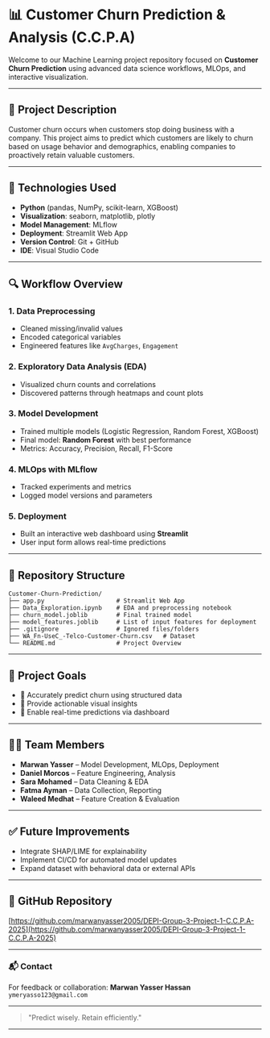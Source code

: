 # 📊 Customer Churn Prediction & Analysis (C.C.P.A)

Welcome to our Machine Learning project repository focused on **Customer Churn Prediction** using advanced data science workflows, MLOps, and interactive visualization.

---

## 🧠 Project Description
Customer churn occurs when customers stop doing business with a company. This project aims to predict which customers are likely to churn based on usage behavior and demographics, enabling companies to proactively retain valuable customers.

---

## 🚀 Technologies Used
- **Python** (pandas, NumPy, scikit-learn, XGBoost)
- **Visualization**: seaborn, matplotlib, plotly
- **Model Management**: MLflow
- **Deployment**: Streamlit Web App
- **Version Control**: Git + GitHub
- **IDE**: Visual Studio Code

---

## 🔍 Workflow Overview
### 1. **Data Preprocessing**
- Cleaned missing/invalid values
- Encoded categorical variables
- Engineered features like `AvgCharges`, `Engagement`

### 2. **Exploratory Data Analysis (EDA)**
- Visualized churn counts and correlations
- Discovered patterns through heatmaps and count plots

### 3. **Model Development**
- Trained multiple models (Logistic Regression, Random Forest, XGBoost)
- Final model: **Random Forest** with best performance
- Metrics: Accuracy, Precision, Recall, F1-Score

### 4. **MLOps with MLflow**
- Tracked experiments and metrics
- Logged model versions and parameters

### 5. **Deployment**
- Built an interactive web dashboard using **Streamlit**
- User input form allows real-time predictions

---

## 📂 Repository Structure
```
Customer-Churn-Prediction/
├── app.py                    # Streamlit Web App
├── Data_Exploration.ipynb    # EDA and preprocessing notebook
├── churn_model.joblib        # Final trained model
├── model_features.joblib     # List of input features for deployment
├── .gitignore                # Ignored files/folders
├── WA_Fn-UseC_-Telco-Customer-Churn.csv   # Dataset
└── README.md                 # Project Overview
```

---

## 🎯 Project Goals
- 📌 Accurately predict churn using structured data
- 📌 Provide actionable visual insights
- 📌 Enable real-time predictions via dashboard

---

## 👨‍💻 Team Members
- **Marwan Yasser** – Model Development, MLOps, Deployment
- **Daniel Morcos** – Feature Engineering, Analysis
- **Sara Mohamed** – Data Cleaning & EDA
- **Fatma Ayman** – Data Collection, Reporting
- **Waleed Medhat** – Feature Creation & Evaluation

---

## ✅ Future Improvements
- Integrate SHAP/LIME for explainability
- Implement CI/CD for automated model updates
- Expand dataset with behavioral data or external APIs

---

## 🔗 GitHub Repository
[https://github.com/marwanyasser2005/DEPI-Group-3-Project-1-C.C.P.A-2025](https://github.com/marwanyasser2005/DEPI-Group-3-Project-1-C.C.P.A-2025)

---

### 📬 Contact
For feedback or collaboration:
**Marwan Yasser Hassan**  
`ymeryasso123@gmail.com`

---

> "Predict wisely. Retain efficiently."

---
